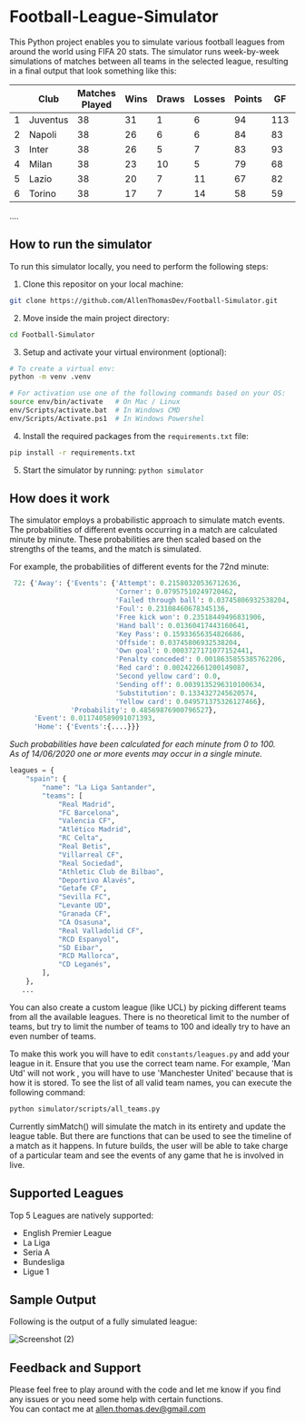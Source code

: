 # Football-League-Simulator

This Python project enables you to simulate various football leagues from around the world using FIFA 20 stats.
The simulator runs week-by-week simulations of matches between all teams in the selected league, resulting in a final output that look something like this:

|    | Club          |   Matches Played |   Wins |   Draws |   Losses |   Points |   GF |   GA |   GD |
|----|---------------|------------------|--------|---------|----------|----------|------|------|------|
|  1 | Juventus      |               38 |     31 |       1 |        6 |       94 |  113 |   32 |   81 |
|  2 | Napoli        |               38 |     26 |       6 |        6 |       84 |   83 |   31 |   52 |
|  3 | Inter         |               38 |     26 |       5 |        7 |       83 |   93 |   45 |   48 |
|  4 | Milan         |               38 |     23 |      10 |        5 |       79 |   68 |   25 |   43 |
|  5 | Lazio         |               38 |     20 |       7 |       11 |       67 |   82 |   57 |   25 |
|  6 | Torino        |               38 |     17 |       7 |       14 |       58 |   59 |   45 |   14 |
....

## How to run the simulator

To run this simulator locally, you need to perform the following steps:

1. Clone this repositor on your local machine:

```bash
git clone https://github.com/AllenThomasDev/Football-Simulator.git
```

2. Move inside the main project directory:

```bash
cd Football-Simulator
```

3. Setup and activate your virtual environment (optional):

```bash
# To create a virtual env:
python -m venv .venv

# For activation use one of the following commands based on your OS:
source env/bin/activate   # On Mac / Linux
env/Scripts/activate.bat  # In Windows CMD
env/Scripts/Activate.ps1  # In Windows Powershel
```

4. Install the required packages from the `requirements.txt` file:

```bash
pip install -r requirements.txt
```

5. Start the simulator by running: `python simulator`

## How does it work

The simulator employs a probabilistic approach to simulate match events. The probabilities of different events occurring in a match are calculated minute by minute. These probabilities are then scaled based on the strengths of the teams, and the match is simulated.

For example, the probabilities of different events for the 72nd minute:

```python
 72: {'Away': {'Events': {'Attempt': 0.21580320536712636,
                          'Corner': 0.07957510249720462,
                          'Failed through ball': 0.03745806932538204,
                          'Foul': 0.23108460678345136,
                          'Free kick won': 0.23518449496831906,
                          'Hand ball': 0.01360417443160641,
                          'Key Pass': 0.15933656354826686,
                          'Offside': 0.03745806932538204,
                          'Own goal': 0.0003727171077152441,
                          'Penalty conceded': 0.0018635855385762206,
                          'Red card': 0.002422661200149087,
                          'Second yellow card': 0.0,
                          'Sending off': 0.0039135296310100634,
                          'Substitution': 0.1334327245620574,
                          'Yellow card': 0.049571375326127466},
               'Probability': 0.48569876900796527},
      'Event': 0.011740589091071393,
      'Home': {'Events':{....}}}
```

_Such probabilities have been calculated for each minute from 0 to 100.</br>_
_As of 14/06/2020 one or more events may occur in a single minute._

```python
leagues = {
    "spain": {
        "name": "La Liga Santander",
        "teams": [
            "Real Madrid",
            "FC Barcelona",
            "Valencia CF",
            "Atlético Madrid",
            "RC Celta",
            "Real Betis",
            "Villarreal CF",
            "Real Sociedad",
            "Athletic Club de Bilbao",
            "Deportivo Alavés",
            "Getafe CF",
            "Sevilla FC",
            "Levante UD",
            "Granada CF",
            "CA Osasuna",
            "Real Valladolid CF",
            "RCD Espanyol",
            "SD Eibar",
            "RCD Mallorca",
            "CD Leganés",
        ],
    },
   ...
```

You can also create a custom league (like UCL) by picking different teams from all the available leagues.
There is no theoretical limit to the number of teams, but try to limit the number of teams to 100 and ideally try to have an even number of teams.

To make this work you will have to edit `constants/leagues.py` and add your league in it.
Ensure that you use the correct team name. For example, 'Man Utd' will not work , you will have to use 'Manchester United' because that is how it is stored.
To see the list of all valid team names, you can execute the following command:

```bash
python simulator/scripts/all_teams.py
```

Currently simMatch() will simulate the match in its entirety and update the league table. But there are functions that can be used to see the timeline of a match as it happens. In future builds, the user will be able to take charge of a particular team and see the events of any game that he is involved in live.

## Supported Leagues

Top 5 Leagues are natively supported:

* English Premier League
* La Liga
* Seria A
* Bundesliga
* Ligue 1

## Sample Output

Following is the output of a fully simulated league:

![Screenshot (2)](https://user-images.githubusercontent.com/55048030/84644685-1b96c700-af1d-11ea-81af-6ea056cbdea5.png)

## Feedback and Support

Please feel free to play around with the code and let me know if you find any issues or you need some help with certain functions.</br>
You can contact me at <allen.thomas.dev@gmail.com>
